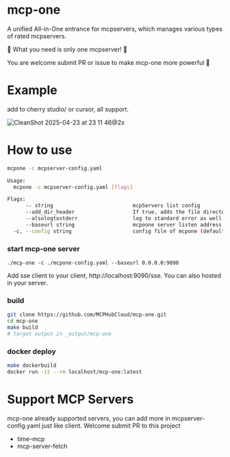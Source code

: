 # mcp-one
A unified All-in-One entrance for mcpservers, which manages various types of rated mcpservers.

🤔 What you need is only one mcpserver! 🎉

You are welcome submit PR or issue to make mcp-one more powerful 💪

# Example
add to cherry studio/ or cursor, all support.

![CleanShot 2025-04-23 at 23 11 46@2x](https://github.com/user-attachments/assets/a485f43f-7c68-442c-8524-860f86aea4d9)


# How to use
```bash
mcpone -c mcpserver-config.yaml

Usage:
  mcpone -c mcpserver-config.yaml [flags]

Flags:
      -- string                          mcpServers list config
      --add_dir_header                   If true, adds the file directory to the header of the log messages
      --alsologtostderr                  log to standard error as well as files (no effect when -logtostderr=true)
      --baseurl string                   mcpoone server listen address
  -c, --config string                    config file of mcpone (default "mcpone-config.yaml")
```

### start mcp-one server
`./mcp-one -c ./mcpone-config.yaml --baseurl 0.0.0.0:9090 `

Add sse client to your client, http://localhost:9090/sse. You can also hosted in your server.

### build
```bash
git clone https://github.com/MCPHubCloud/mcp-one.git
cd mcp-one
make build
# target output in _output/mcp-one
```

### docker deploy
```bash
make dockerbuild
docker run -it --rm localhost/mcp-one:latest
```

# Support MCP Servers
mcp-one already supported servers, you can add more in mcpserver-config.yaml just like client. Welcome submit PR to this project 
- time-mcp
- mcp-server-fetch
